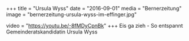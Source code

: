 +++
title = "Ursula Wyss"
date = "2016-09-01"
media = "Bernerzeitung"
image = "bernerzeitung-ursula-wyss-im-effinger.jpg"

video = "https://youtu.be/-8fMDyCpnBk"
+++
Eis ga zieh - So entspannt Gemeinderatskandidatin Ursula Wyss